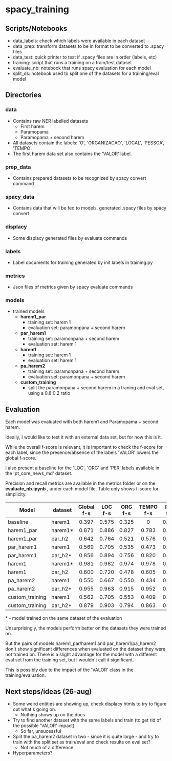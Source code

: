 # spacy_training

## **Scripts/Notebooks**
 - data_labels: check which labels were available in each dataset
 - data_prep: transform datasets to be in format to be converted to .spacy files
 - data_test: quick printer to test if .spacy files are in order (labels, etc)
 - training: script that runs a training on a train/test dataset
 - evaluate_nb: notebook that runs spacy evaluation for each model
 - split_ds: notebook used to split one of the datasets for a training/eval model

## **Directories**

### data

 - Contains raw NER labelled datasets
   - First harem
   - Paramopama
   - Paramopama + second harem
 - All datasets contain the labels: 'O', 'ORGANIZACAO', 'LOCAL', 'PESSOA', 'TEMPO'.
 - The first harem data set also contains the 'VALOR' label.

 ### prep_data

 - Contains prepared datasets to be recognized by spacy convert command

 ### spacy_data

 - Contains data that will be fed to models, generated .spacy files by spacy convert

 ### displacy

 - Some displacy generated files by evaluate commands

 ### labels

 - Label documents for training generated by init labels in training.py

 ### metrics

 - Json files of metrics given by spacy evaluate commands

 ### models

 - trained models
   - **harem1_par**
     - training set: harem 1
     - evaluation set: paramonpana + second harem
   - **par_harem1**
     - training set: paramonpana + second harem
     - evaluation set: harem 1
   - **harem1**
     - training set: harem 1
     - evaluation set: harem 1
   - **pa_harem2**
     - training set: paramonpana + second harem
     - evaluation set: paramonpana + second harem
   - **custom_training**
     - split the paramonpana + second harem in a traning and eval set, using a 0.8:0.2 ratio



## **Evaluation**

Each model was evaluated with both harem1 and Paramopama + second harem.

Ideally, I would like to test it with an external data set, but for now this is it.

While the overall f-score is relevant, it is important to check the f-score for each label, since the presence/absence of the labels 'VALOR' lowers the global f-score.

I also present a baseline for the 'LOC', 'ORG' and 'PER' labels available in the 'pt_core_news_md' dataset.

Precision and recall metrics are available in the metrics folder or on the **evaluate_nb.ipynb** , under each model file. Table only shows f-score for simplicity.

| Model           | dataset | Global f-s | LOC f-s | ORG f-s | TEMPO f-s | PER f-s | VALOR f-s |
|-----------------|---------|:----------:|:-------:|:-------:|:---------:|:-------:|:---------:|
| baseline        | harem1  |    0.397   |  0.575  |  0.325  |     0     |  0.550  |     0     |
| harem1_par      | harem1* |    0.871   |  0.886  |  0.827  |   0.783   |  0.939  |   0.832   |
| harem1_par      | par_h2  |    0.642   |  0.764  |  0.521  |   0.576   |  0.652  |     0     |
| par_harem1      | harem1  |    0.569   |  0.705  |  0.535  |   0.473   |  0.603  |     0     |
| par_harem1      | par_h2* |    0.856   |  0.894  |  0.756  |   0.820   |  0.887  |     0     |
| harem1          | harem1* |    0.981   |  0.982  |  0.974  |   0.978   |  0.990  |   0.980   |
| harem1          | par_h2  |    0.600   |  0.720  |  0.478  |   0.605   |  0.619  |     0     |
| pa_harem2       | harem1  |    0.550   |  0.667  |  0.550  |   0.434   |  0.595  |     0     |
| pa_harem2       | par_h2* |    0.955   |  0.963  |  0.915  |   0.952   |  0.972  |     0     |
| custom_training | harem1  |    0.562   |  0.705  |  0.553  |   0.409   |  0.615  |     0     |
| custom_training | par_h2* |    0.879   |  0.903  |  0.794  |   0.863   |  0.904  |     0     |

\* - model trained on the same dataset of the evaluation

Unsurprisingly, the models perform better on the datasets they were trained on.

But the pairs of models harem1_par/harem1 and par_harem1/pa_harem2 don't show significant differences
when evaluated on the dataset they were not trained on. There is a slight advantage for the model with a different eval set from the training set, but I wouldn't call it significant.

This is possibly due to the impact of the 'VALOR' class in the training/evaluation.

## **Next steps/ideas (26-aug)**
 - Some weird entities are showing up, check displacy htmls to try to figure out what's going on.
   - Nothing shows up on the docs
 - Try to find another dataset with the same labels and train (to get rid of the possible 'VALOR' impact)
   - So far, unsucessful
 - Split the pa_harem2 dataset in two - since it is quite large - and try to train with the split set as train/eval and check results on eval set?
   - Not much of a difference
 - Hyperparameters?
